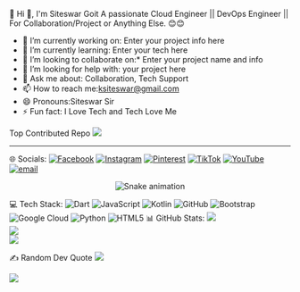  💫 Hi 👋, I'm Siteswar Goit
A passionate Cloud Engineer || DevOps Engineer || 
 For Collaboration/Project or Anything Else. 😊😊
- 🔭 I’m currently working on: Enter your project info here
- 🌱 I’m currently learning:  Enter your tech here
- 👯 I’m looking to collaborate on:* Enter your project name and info
- 🤔 I’m looking for help with: your project here 
- 💬 Ask me about: Collaboration, Tech Support
- 📫 How to reach me:ksiteswar@gmail.com
- 😄 Pronouns:Siteswar Sir
- ⚡ Fun fact: I Love Tech and Tech Love Me

 Top Contributed Repo
![](https://github-contributor-stats.vercel.app/api?username=siteswargoit&limit=5&theme=dark&combine_all_yearly_contributions=true)

---

🌐 Socials:
[![Facebook](https://img.shields.io/badge/Facebook-%231877F2.svg?logo=Facebook&logoColor=white)](https://facebook.com/https://www.facebook.com/share/15V4XkjJaU/) [![Instagram](https://img.shields.io/badge/Instagram-%23E4405F.svg?logo=Instagram&logoColor=white)](https://instagram.com/mrsiteswargoit) [![Pinterest](https://img.shields.io/badge/Pinterest-%23E60023.svg?logo=Pinterest&logoColor=white)](https://pinterest.com/siteswarg) [![TikTok](https://img.shields.io/badge/TikTok-%23000000.svg?logo=TikTok&logoColor=white)](https://tiktok.com/@mr.siteswargoit) [![YouTube](https://img.shields.io/badge/YouTube-%23FF0000.svg?logo=YouTube&logoColor=white)](https://youtube.com/@@mrsiteswargoit) [![email](https://img.shields.io/badge/Email-D14836?logo=gmail&logoColor=white)](mailto:ksiteswar@gmail.com) 

<!-- Snake Game Repo View -->

<div align="center">
  <img src="https://profile-readme-generator.com/assets/snake.svg" alt="Snake animation" />
</div>

💻 Tech Stack:
![Dart](https://img.shields.io/badge/dart-%230175C2.svg?style=for-the-badge&logo=dart&logoColor=white) ![JavaScript](https://img.shields.io/badge/javascript-%23323330.svg?style=for-the-badge&logo=javascript&logoColor=%23F7DF1E) ![Kotlin](https://img.shields.io/badge/kotlin-%237F52FF.svg?style=for-the-badge&logo=kotlin&logoColor=white) ![GitHub](https://img.shields.io/badge/github-%23121011.svg?style=for-the-badge&logo=github&logoColor=white) ![Bootstrap](https://img.shields.io/badge/bootstrap-%238511FA.svg?style=for-the-badge&logo=bootstrap&logoColor=white) ![Google Cloud](https://img.shields.io/badge/GoogleCloud-%234285F4.svg?style=for-the-badge&logo=google-cloud&logoColor=white) ![Python](https://img.shields.io/badge/python-3670A0?style=for-the-badge&logo=python&logoColor=ffdd54) ![HTML5](https://img.shields.io/badge/html5-%23E34F26.svg?style=for-the-badge&logo=html5&logoColor=white)
 📊 GitHub Stats:
![](https://github-readme-stats.vercel.app/api?username=siteswargoit&theme=neon&hide_border=false&include_all_commits=true&count_private=false)<br/>
![](https://nirzak-streak-stats.vercel.app/?user=siteswargoit&theme=neon&hide_border=false)<br/>
![](https://github-readme-stats.vercel.app/api/top-langs/?username=siteswargoit&theme=neon&hide_border=false&include_all_commits=true&count_private=false&layout=compact)

 ✍️ Random Dev Quote
![](https://quotes-github-readme.vercel.app/api?type=horizontal&theme=radical)


[![](https://visitcount.itsvg.in/api?id=siteswargoit&icon=0&color=0)](https://visitcount.itsvg.in)

<!-- Proudly created with GPRM ( https://gprm.itsvg.in ) -->

